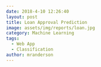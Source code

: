 ```yaml
---
date: 2018-4-10 12:26:40
layout: post
title: Loan Approval Prediction
image: assets/img/reports/loan.jpg
category: Machine Learning
tags:
  - Web App
  - Classification
author: mranderson
---
```







